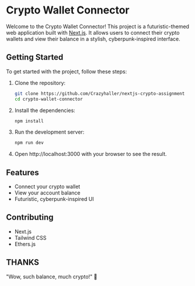 # Crypto Wallet Connector

Welcome to the Crypto Wallet Connector! This project is a futuristic-themed web application built with [Next.js](https://nextjs.org/). It allows users to connect their crypto wallets and view their balance in a stylish, cyberpunk-inspired interface.

## Getting Started

To get started with the project, follow these steps:

1. Clone the repository:

   ```sh
   git clone https://github.com/Crazyhaller/nextjs-crypto-assignment
   cd crypto-wallet-connector
   ```

2. Install the dependencies:

   ```sh
   npm install
   ```

3. Run the development server:

   ```sh
   npm run dev
   ```

4. Open http://localhost:3000 with your browser to see the result.

## Features

- Connect your crypto wallet
- View your account balance
- Futuristic, cyberpunk-inspired UI

## Contributing

- Next.js
- Tailwind CSS
- Ethers.js

## THANKS

"Wow, such balance, much crypto!" 🚀

